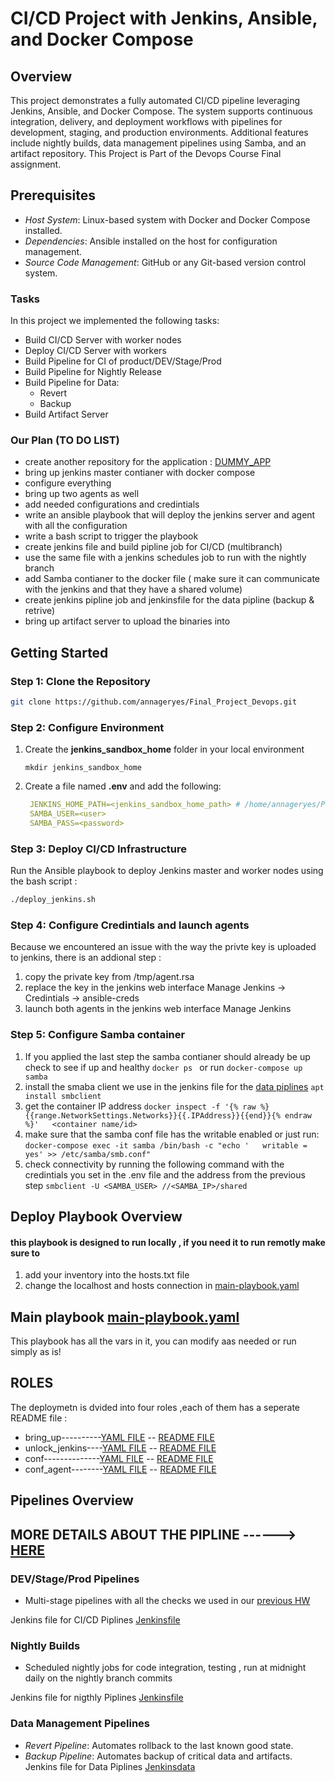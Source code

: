 # CI/CD Project with Jenkins, Ansible, and Docker Compose


## Overview
This project demonstrates a fully automated CI/CD pipeline leveraging Jenkins, Ansible, and Docker Compose. The system supports continuous integration, delivery, and deployment workflows with pipelines for development, staging, and production environments. Additional features include nightly builds, data management pipelines using Samba, and an artifact repository.
This Project is Part of the Devops Course Final assignment.


## Prerequisites
- *Host System*: Linux-based system with Docker and Docker Compose installed.
- *Dependencies*: Ansible installed on the host for configuration management.
- *Source Code Management*: GitHub or any Git-based version control system.

### Tasks
In this project we implemented the following tasks:
- Build CI/CD Server with worker nodes
- Deploy CI/CD Server with workers
- Build Pipeline for CI of product/DEV/Stage/Prod
- Build Pipeline for Nightly Release
- Build Pipeline for Data:
  - Revert
  - Backup
- Build Artifact Server

### Our Plan (TO DO LIST)
- create another repository for the application : [DUMMY_APP](https://github.com/nastyak6/dummy_func/)
- bring up jenkins master contianer with docker compose
- configure everything 
- bring up two agents as well
- add needed configurations and credintials
- write an ansible playbook that will deploy the jenkins server and agent with all the configuration
- write a bash script to trigger the playbook
- create jenkins file and build pipline job for CI/CD (multibranch)
- use the same file with a jenkins schedules job to run with the nightly branch
- add Samba contianer to the docker file ( make sure it can communicate with the jenkins and that they have a shared volume)
- create jenkins pipline job and jenkinsfile for the data pipline (backup & retrive) 
- bring up artifact server to upload the binaries into 




## Getting Started
### Step 1: Clone the Repository
```bash
git clone https://github.com/annageryes/Final_Project_Devops.git
```

### Step 2: Configure Environment

1. Create the **jenkins_sandbox_home** folder in your local environment

   ```
   mkdir jenkins_sandbox_home
   ```
2. Create a file named **.env** and add the following:

   ```yml
    JENKINS_HOME_PATH=<jenkins_sandbox_home_path> # /home/annageryes/Projects/Final_Project_Devops/jenkins_sandbox_home
    SAMBA_USER=<user>
    SAMBA_PASS=<password>
   ```

### Step 3: Deploy CI/CD Infrastructure
Run the Ansible playbook to deploy Jenkins master and worker nodes using the bash script :
```bash
./deploy_jenkins.sh
```

### Step 4: Configure Credintials and launch agents
Because we encountered an issue with the way the privte key is uploaded to jenkins, there is an addional step :
1. copy the private key from /tmp/agent.rsa
2. replace the key in the jenkins web interface Manage Jenkins -> Credintials -> ansible-creds
3. launch both agents in the jenkins web interface Manage Jenkins 

### Step 5: Configure Samba container

1. If you applied the last step the samba contianer should already be up
    check to see if up and healthy ```docker ps ```  or run ```docker-compose up samba```
2. install the smaba client we use in the jenkins file for the [data piplines](https://github.com/nastyak6/dummy_func/blob/main/Jenkinsdata)
    ```apt install smbclient```
3. get the container IP address
    ```docker inspect -f '{% raw %}{{range.NetworkSettings.Networks}}{{.IPAddress}}{{end}}{% endraw %}'   <container name/id>```
4. make sure that the samba conf file has the writable enabled or just run:
    ```docker-compose exec -it samba /bin/bash -c "echo '   writable = yes' >> /etc/samba/smb.conf"```
4. check connectivity by running the following command with the credintials you set in the .env file and the address from the previous step
    ``` smbclient -U <SAMBA_USER> //<SAMBA_IP>/shared ```



## Deploy Playbook Overview

#### this playbook is designed to run locally , if you need it to run remotly make sure to 
1. add your inventory into the hosts.txt file
2. change the localhost and hosts connection in [main-playbook.yaml](https://github.com/annageryes/Final_Project_Devops/blob/main/main-playbook.yml)

## Main playbook [main-playbook.yaml](https://github.com/annageryes/Final_Project_Devops/blob/main/main-playbook.yml)
This playbook has all the vars in it, you can modify aas needed or run simply as is!
## ROLES
The deploymetn is dvided into four roles ,each of them has a seperate README file :
  - bring_up----------[YAML FILE](roles/bring_up/tasks/main.yml) -- [README FILE](roles/bring_up/README.md) 
  - unlock_jenkins----[YAML FILE](roles/unlock_jenkins/tasks/main.yml) -- [README FILE](roles/unlock_jenkins/README.md) 
  - conf--------------[YAML FILE](roles/conf/tasks/main.yml) -- [README FILE](roles/conf/README.md) 
  - conf_agent--------[YAML FILE](roles/conf_agents/tasks/main.yml) -- [README FILE](roles/conf_agents/README.md) 
## Pipelines Overview  
## MORE DETAILS ABOUT THE PIPLINE ------>  [HERE](https://github.com/nastyak6/dummy_func/blob/main/README.md)
### DEV/Stage/Prod Pipelines
- Multi-stage pipelines with all the checks we used in our [previous HW](https://github.com/annageryes/pipeline_task)

 Jenkins file for CI/CD Piplines [Jenkinsfile](https://github.com/nastyak6/dummy_func/blob/main/Jenkinsfile)

### Nightly Builds
- Scheduled nightly jobs for code integration, testing , run at midnight daily on the nightly branch commits

 Jenkins file for nigthly Piplines [Jenkinsfile](https://github.com/nastyak6/dummy_func/blob/main/Jenkinsfile)

### Data Management Pipelines

- *Revert Pipeline*: Automates rollback to the last known good state.
- *Backup Pipeline*: Automates backup of critical data and artifacts.
Jenkins file for Data Piplines [Jenkinsdata](https://github.com/nastyak6/dummy_func/blob/main/Jenkinsdata)

